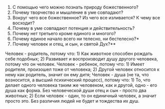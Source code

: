 1. С помощью чего можно познать природу божественного?
2. Почему творчество и мышление в уме совпадают?
3. Вокруг чего все божественное? Из чего все изливается? К чему все восходит?
4. Почему в уме совпадают потенция и действительность?
5. Почему нет третьего кроме единого и многого? 
6. Почему единое начало всего ни телесно, ни бестелесно?*
7. Почему человек и отец, и сын, и святой Дух?** 

Человек - родитель, потому что:
	1) Как животное способен рождать себе подобных;
	2) Развивает и воспроизводит душу другого человека, потому что он человек.
Человек - ребенок, потому что:
	1) Имеет родителя, произошел тоже от человека;
	2) Другой человек относится к нему как родитель, значит он ему дитя;
Человек - душа (не та, что возносится, а высший психический процесс), потому что:
	1) То, что делает одного человека таким же человеком, как и другой, одно - его душа как форма. Без человеческой души отец и сын - просто два животных;
	2) Если человек - один, то он единичный человек, а значит просто это. Без различия людей не будет и тождества их душ.